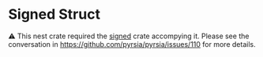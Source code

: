 # Signed Struct

:warning: This nest crate required the [signed](../signed/) crate accompying it.
Please see the conversation in https://github.com/pyrsia/pyrsia/issues/110 for more details.
